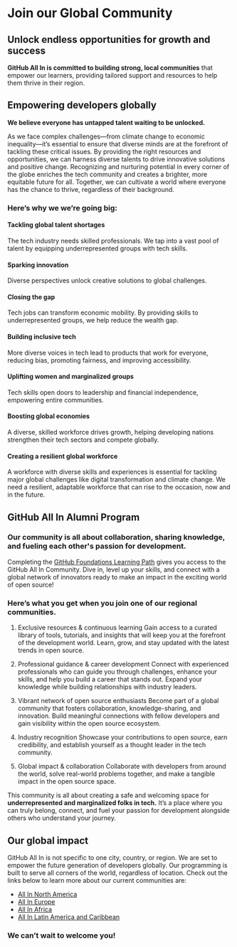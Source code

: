 # Join our Global Community 

## Unlock endless opportunities for growth and success


**GitHub All In is committed to building strong, local communities** that empower our learners, providing tailored support and resources to help them thrive in their region.

## Empowering developers globally 
**We believe everyone has untapped talent waiting to be unlocked.**

As we face complex challenges—from climate change to economic inequality—it’s essential to ensure that diverse minds are at the forefront of tackling these critical issues. By providing the right resources and opportunities, we can harness diverse talents to drive innovative solutions and positive change. Recognizing and nurturing potential in every corner of the globe enriches the tech community and creates a brighter, more equitable future for all. Together, we can cultivate a world where everyone has the chance to thrive, regardless of their background.

### Here’s why we we’re going big:  
#### Tackling global talent shortages
The tech industry needs skilled professionals. We tap into a vast pool of talent by equipping underrepresented groups with tech skills.

#### Sparking innovation
Diverse perspectives unlock creative solutions to global challenges.

#### Closing the gap
Tech jobs can transform economic mobility. By providing skills to underrepresented groups, we help reduce the wealth gap.

#### Building inclusive tech
More diverse voices in tech lead to products that work for everyone, reducing bias, promoting fairness, and improving accessibility.

#### Uplifting women and marginalized groups
Tech skills open doors to leadership and financial independence, empowering entire communities.

#### Boosting global economies
A diverse, skilled workforce drives growth, helping developing nations strengthen their tech sectors and compete globally.

#### Creating a resilient global workforce
A workforce with diverse skills and experiences is essential for tackling major global challenges like digital transformation and climate change. We need a resilient, adaptable workforce that can rise to the occasion, now and in the future.



## GitHub All In Alumni Program

### Our community is all about collaboration, sharing knowledge, and fueling each other's passion for development. 

Completing the [GitHub Foundations Learning Path](https://learn.microsoft.com/en-us/collections/w1nebonx2g64nw) gives you access to the GitHub All In Community. Dive in, level up your skills, and connect with a global network of innovators ready to make an impact in the exciting world of open source!

### Here’s what you get when you join one of our regional communities.

1. Exclusive resources & continuous learning
Gain access to a curated library of tools, tutorials, and insights that will keep you at the forefront of the development world. Learn, grow, and stay updated with the latest trends in open source.

2. Professional guidance & career development
Connect with experienced professionals who can guide you through challenges, enhance your skills, and help you build a career that stands out. Expand your knowledge while building relationships with industry leaders.

3. Vibrant network of open source enthusiasts
Become part of a global community that fosters collaboration, knowledge-sharing, and innovation. Build meaningful connections with fellow developers and gain visibility within the open source ecosystem.

4. Industry recognition
Showcase your contributions to open source, earn credibility, and establish yourself as a thought leader in the tech community.

5. Global impact & collaboration
Collaborate with developers from around the world, solve real-world problems together, and make a tangible impact in the open source space.

This community is all about creating a safe and welcoming space for **underrepresented and marginalized folks in tech.** It’s a place where you can truly belong, connect, and fuel your passion for development alongside others who understand your journey. 


## Our global impact
GitHub All In is not specific to one city, country, or region. We are set to empower the future generation of developers globally. Our programming is built to serve all corners of the world, regardless of location. Check out the links below to learn more about our current communities are:
- [All In North America](https://github.com/All-In-Open-Source-Project/About-All-In/blob/main/all-in-north-america.md)
- [All In Europe](https://github.com/All-In-Open-Source-Project/About-All-In/blob/main/all-in-europe.md)
- [All In Africa](https://github.com/All-In-Open-Source-Project/About-All-In/blob/main/all-in-africa.md)
- [All In Latin America and Caribbean](https://github.com/All-In-Open-Source-Project/About-All-In/blob/main/all-in-latam.md)
  
### We can’t wait to welcome you!


